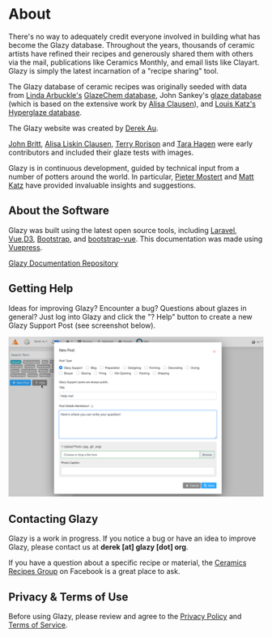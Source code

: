 # About

There's no way to adequately credit everyone involved in building what has become the Glazy database.  Throughout the years, thousands of ceramic artists have refined their recipes and generously shared them with others via the mail, publications like Ceramics Monthly, and email lists like Clayart.  Glazy is simply the latest incarnation of a "recipe sharing" tool.

The Glazy database of ceramic recipes was originally seeded with data from [Linda Arbuckle's](http://lindaarbuckle.com)  [GlazeChem database](http://lindaarbuckle.com/arbuckle_handouts.html), John Sankey's [glaze database](http://www.johnsankey.ca/glazedata.html) (which is based on the extensive work by [Alisa Clausen](https://glazy.org/u/alisaclausen)), and [Louis Katz's](http://www.louiskatz.net) [Hyperglaze database](http://falcon.tamucc.edu/~lkatz/allglazes.txt). 

The Glazy website was created by [Derek Au](http://www.derekau.net/).  

[John Britt](http://johnbrittpottery.com/), [Alisa Liskin Clausen](https://www.facebook.com/AlisaLiskinClausenCeramics/), [Terry Rorison](http://www.mckeesrocks.com/artist-volunteer-terry-rorison-has-dedicated-life-to-the-arts/) and [Tara Hagen](http://glazeitorium.blogspot.com/) were early contributors and included their glaze tests with images.

Glazy is in continuous development, guided by technical input from a number of potters around the world. In particular, [Pieter Mostert](http://www.pietermostert.com/) and [Matt Katz](https://www.ceramicmaterialsworkshop.com/) have provided invaluable insights and suggestions.

## About the Software

Glazy was built using the latest open source tools, including [Laravel](https://laravel.com/), [Vue](https://vuejs.org/),[D3](https://d3js.org/), [Bootstrap](https://getbootstrap.com/), and [bootstrap-vue](https://bootstrap-vue.js.org/).  This documentation was made using [Vuepress](https://vuepress.vuejs.org/).

[Glazy Documentation Repository](https://github.com/derekphilipau/glazypress)

## Getting Help

Ideas for improving Glazy?  Encounter a bug?  Questions about glazes in general?  Just log into Glazy and click the "? Help" button to create a new Glazy Support Post (see screenshot below).

![Make a Help Post](/img/screenshots/help-post.png)

## Contacting Glazy

Glazy is a work in progress. If you notice a bug or have an idea to improve Glazy, please contact us at **derek [at] glazy [dot] org**.

If you have a question about a specific recipe or material, the [Ceramics Recipes Group](https://www.facebook.com/groups/disisdkat/) on Facebook is a great place to ask.

## Privacy & Terms of Use

Before using Glazy, please review and agree to the [Privacy Policy](/about/privacy) and [Terms of Service](/about/terms-of-service).
